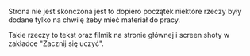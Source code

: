 Strona nie jest skończona jest to dopiero początek niektóre rzeczy były dodane tylko na chwilę żeby mieć materiał do pracy.

Takie rzeczy to tekst oraz filmik na stronie głównej i screen shoty w zakładce "Zacznij się uczyć".

